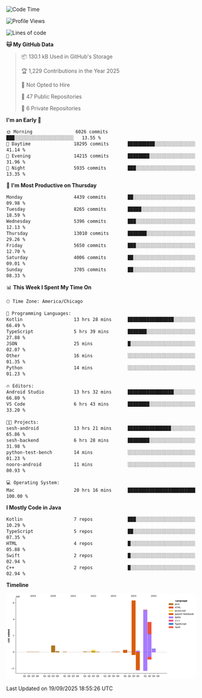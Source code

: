 <!--START_SECTION:waka-->
![Code Time](http://img.shields.io/badge/Code%20Time-1%2C513%20hrs%2032%20mins-blue)

![Profile Views](http://img.shields.io/badge/Profile%20Views-0-blue)

![Lines of code](https://img.shields.io/badge/From%20Hello%20World%20I%27ve%20Written-17.2%20million%20lines%20of%20code-blue)

**🐱 My GitHub Data** 

> 📦 130.1 kB Used in GitHub's Storage 
 > 
> 🏆 1,229 Contributions in the Year 2025
 > 
> 🚫 Not Opted to Hire
 > 
> 📜 47 Public Repositories 
 > 
> 🔑 6 Private Repositories 
 > 
**I'm an Early 🐤** 

```text
🌞 Morning                6026 commits        ███░░░░░░░░░░░░░░░░░░░░░░   13.55 % 
🌆 Daytime                18295 commits       ██████████░░░░░░░░░░░░░░░   41.14 % 
🌃 Evening                14215 commits       ████████░░░░░░░░░░░░░░░░░   31.96 % 
🌙 Night                  5935 commits        ███░░░░░░░░░░░░░░░░░░░░░░   13.35 % 
```
📅 **I'm Most Productive on Thursday** 

```text
Monday                   4439 commits        ██░░░░░░░░░░░░░░░░░░░░░░░   09.98 % 
Tuesday                  8265 commits        █████░░░░░░░░░░░░░░░░░░░░   18.59 % 
Wednesday                5396 commits        ███░░░░░░░░░░░░░░░░░░░░░░   12.13 % 
Thursday                 13010 commits       ███████░░░░░░░░░░░░░░░░░░   29.26 % 
Friday                   5650 commits        ███░░░░░░░░░░░░░░░░░░░░░░   12.70 % 
Saturday                 4006 commits        ██░░░░░░░░░░░░░░░░░░░░░░░   09.01 % 
Sunday                   3705 commits        ██░░░░░░░░░░░░░░░░░░░░░░░   08.33 % 
```


📊 **This Week I Spent My Time On** 

```text
🕑︎ Time Zone: America/Chicago

💬 Programming Languages: 
Kotlin                   13 hrs 28 mins      █████████████████░░░░░░░░   66.49 % 
TypeScript               5 hrs 39 mins       ███████░░░░░░░░░░░░░░░░░░   27.88 % 
JSON                     25 mins             █░░░░░░░░░░░░░░░░░░░░░░░░   02.07 % 
Other                    16 mins             ░░░░░░░░░░░░░░░░░░░░░░░░░   01.35 % 
Python                   14 mins             ░░░░░░░░░░░░░░░░░░░░░░░░░   01.23 % 

🔥 Editors: 
Android Studio           13 hrs 32 mins      █████████████████░░░░░░░░   66.80 % 
VS Code                  6 hrs 43 mins       ████████░░░░░░░░░░░░░░░░░   33.20 % 

🐱‍💻 Projects: 
sesh-android             13 hrs 21 mins      ████████████████░░░░░░░░░   65.86 % 
sesh-backend             6 hrs 28 mins       ████████░░░░░░░░░░░░░░░░░   31.98 % 
python-test-bench        14 mins             ░░░░░░░░░░░░░░░░░░░░░░░░░   01.23 % 
nooro-android            11 mins             ░░░░░░░░░░░░░░░░░░░░░░░░░   00.93 % 

💻 Operating System: 
Mac                      20 hrs 16 mins      █████████████████████████   100.00 % 
```

**I Mostly Code in Java** 

```text
Kotlin                   7 repos             ███░░░░░░░░░░░░░░░░░░░░░░   10.29 % 
TypeScript               5 repos             ██░░░░░░░░░░░░░░░░░░░░░░░   07.35 % 
HTML                     4 repos             █░░░░░░░░░░░░░░░░░░░░░░░░   05.88 % 
Swift                    2 repos             █░░░░░░░░░░░░░░░░░░░░░░░░   02.94 % 
C++                      2 repos             █░░░░░░░░░░░░░░░░░░░░░░░░   02.94 % 
```



**Timeline**

![Lines of Code chart](https://raw.githubusercontent.com/phanijsp/phanijsp/main/assets/bar_graph.png)


 Last Updated on 19/09/2025 18:55:26 UTC
<!--END_SECTION:waka-->
